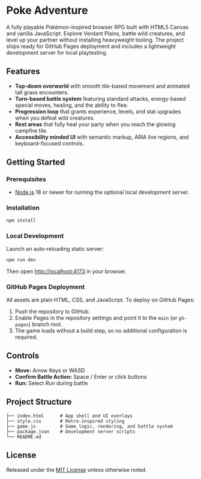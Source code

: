 # Poke Adventure

A fully playable Pokémon-inspired browser RPG built with HTML5 Canvas and vanilla JavaScript. Explore Verdant Plains, battle wild creatures, and level up your partner without installing heavyweight tooling. The project ships ready for GitHub Pages deployment and includes a lightweight development server for local playtesting.

## Features

- **Top-down overworld** with smooth tile-based movement and animated tall grass encounters.
- **Turn-based battle system** featuring standard attacks, energy-based special moves, healing, and the ability to flee.
- **Progression loop** that grants experience, levels, and stat upgrades when you defeat wild creatures.
- **Rest areas** that fully heal your party when you reach the glowing campfire tile.
- **Accessibility minded UI** with semantic markup, ARIA live regions, and keyboard-focused controls.

## Getting Started

### Prerequisites

- [Node.js](https://nodejs.org/) 18 or newer for running the optional local development server.

### Installation

```bash
npm install
```

### Local Development

Launch an auto-reloading static server:

```bash
npm run dev
```

Then open <http://localhost:4173> in your browser.

### GitHub Pages Deployment

All assets are plain HTML, CSS, and JavaScript. To deploy on GitHub Pages:

1. Push the repository to GitHub.
2. Enable Pages in the repository settings and point it to the `main` (or `gh-pages`) branch root.
3. The game loads without a build step, so no additional configuration is required.

## Controls

- **Move:** Arrow Keys or WASD
- **Confirm Battle Action:** Space / Enter or click buttons
- **Run:** Select *Run* during battle

## Project Structure

```
├── index.html      # App shell and UI overlays
├── style.css       # Retro-inspired styling
├── game.js         # Game logic, rendering, and battle system
├── package.json    # Development server scripts
└── README.md
```

## License

Released under the [MIT License](LICENSE) unless otherwise noted.
